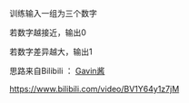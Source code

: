 训练输入一组为三个数字

若数字越接近，输出0

若数字差异越大，输出1





思路来自Bilibili ： [Gavin酱](https://space.bilibili.com/4056304)

https://www.bilibili.com/video/BV1Y64y1z7jM

